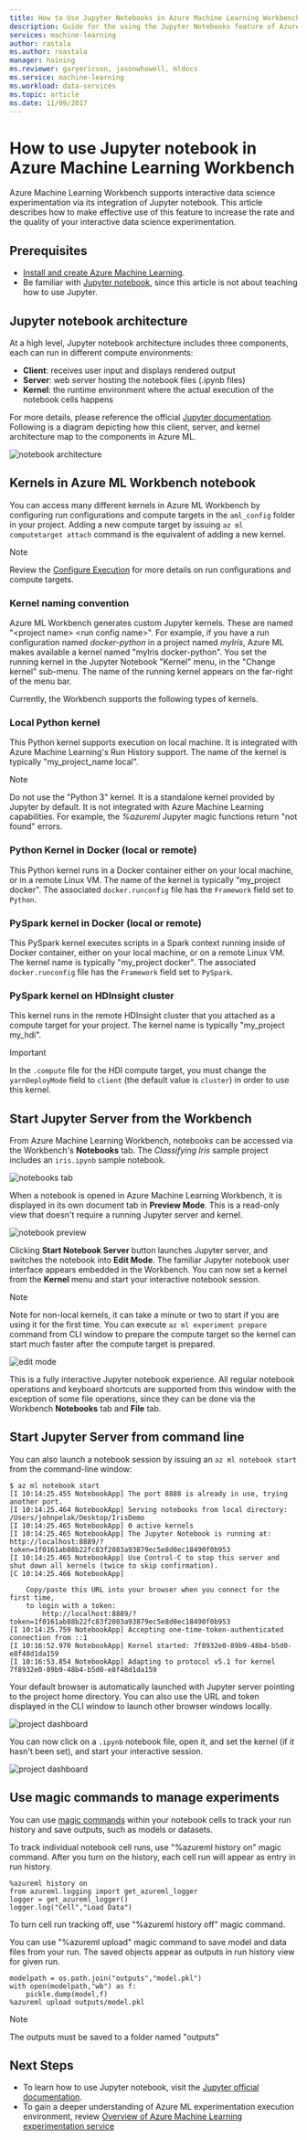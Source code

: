 ```yaml
---
title: How to Use Jupyter Notebooks in Azure Machine Learning Workbench | Microsoft Docs
description: Guide for the using the Jupyter Notebooks feature of Azure Machine Learning Workbench
services: machine-learning
author: rastala
ms.author: roastala
manager: haining
ms.reviewer: garyericson, jasonwhowell, mldocs
ms.service: machine-learning
ms.workload: data-services
ms.topic: article
ms.date: 11/09/2017
---
```

# How to use Jupyter notebook in Azure Machine Learning Workbench

Azure Machine Learning Workbench supports interactive data science experimentation via its integration of Jupyter notebook. This article describes how to make effective use of this feature to increase the rate and the quality of your interactive data science experimentation.

## Prerequisites
- [Install and create Azure Machine Learning](quickstart-installation.md).
- Be familiar with [Jupyter notebook](http://jupyter.org/), since this article is not about teaching how to use Jupyter.

## Jupyter notebook architecture
At a high level, Jupyter notebook architecture includes three components, each can run in different compute environments:

- **Client**: receives user input and displays rendered output
- **Server**: web server hosting the notebook files (.ipynb files)
- **Kernel**: the runtime environment where the actual execution of the notebook cells happens

For more details, please reference the official [Jupyter documentation](http://jupyter.readthedocs.io/en/latest/architecture/how_jupyter_ipython_work.html). Following is a diagram depicting how this client, server, and kernel architecture map to the components in Azure ML.

![notebook architecture](media/how-to-use-jupyter-notebooks/how-to-use-jupyter-notebooks-architecture.png)

## Kernels in Azure ML Workbench notebook
You can access many different kernels in Azure ML Workbench by configuring run configurations and compute targets in the `aml_config` folder in your project. Adding a new compute target by issuing `az ml computetarget attach` command is the equivalent of adding a new kernel.

>[!NOTE]
>Review the [Configure Execution](experimentation-service-configuration.md) for more details on run configurations and compute targets.

### Kernel naming convention
Azure ML Workbench generates custom Jupyter kernels.  These are named "\<project name> \<run config name>". For example, if you have a run configuration named _docker-python_ in a project named _myIris_,  Azure ML makes available a kernel named "myIris docker-python".  You set the running kernel in the Jupyter Notebook "Kernel" menu, in the "Change kernel" sub-menu. The name of the running kernel appears on the far-right of the menu bar.
 
Currently, the Workbench supports the following types of kernels.

### Local Python kernel
This Python kernel supports execution on local machine. It is integrated with Azure Machine Learning's Run History support. The name of the kernel is typically "my_project_name local".

>[!NOTE]
>Do not use the "Python 3" kernel. It is a standalone kernel provided by Jupyter by default. It is not integrated with Azure Machine Learning capabilities. For example, the _%azureml_ Jupyter magic functions return "not found" errors. 

### Python Kernel in Docker (local or remote)
This Python kernel runs in a Docker container either on your local machine, or in a remote Linux VM. The name of the kernel is typically "my_project docker". The associated `docker.runconfig` file has the `Framework` field set to `Python`.

### PySpark kernel in Docker (local or remote)
This PySpark kernel executes scripts in a Spark context running inside of Docker container, either on your local machine, or on a remote Linux VM. The kernel name is typically "my_project docker". The associated `docker.runconfig` file has the `Framework` field set to `PySpark`.

### PySpark kernel on HDInsight cluster
This kernel runs in the remote HDInsight cluster that you attached as a compute target for your project. The kernel name is typically "my_project my_hdi". 

>[!IMPORTANT]
>In the `.compute` file for the HDI compute target, you must change the `yarnDeployMode` field to `client` (the default value is `cluster`) in order to use this kernel. 

## Start Jupyter Server from the Workbench
From Azure Machine Learning Workbench, notebooks can be accessed via the Workbench's  **Notebooks** tab. The _Classifying Iris_ sample project includes an `iris.ipynb` sample notebook.

![notebooks tab](media/how-to-use-jupyter-notebooks/how-to-use-jupyter-notebooks-01.png)

When a notebook is opened in Azure Machine Learning Workbench, it is displayed in its own document tab in **Preview Mode**. This is a read-only view that doesn't require a running Jupyter server and kernel.

![notebook preview](media/how-to-use-jupyter-notebooks/how-to-use-jupyter-notebooks-02.png)

Clicking **Start Notebook Server** button launches Jupyter server, and switches the notebook into **Edit Mode**. The familiar Jupyter notebook user interface appears embedded in the Workbench. You can now set a kernel from the **Kernel**  menu and start your interactive notebook session. 

>[!NOTE]
>Note for non-local kernels, it can take a minute or two to start if you are using it for the first time. You can execute `az ml experiment prepare` command from CLI window to prepare the compute target so the kernel can start much faster after the compute target is prepared.

![edit mode](media/how-to-use-jupyter-notebooks/how-to-use-jupyter-notebooks-04.png)

This is a fully interactive Jupyter notebook experience. All regular notebook operations and keyboard shortcuts are supported from this window with the exception of some file operations, since they can be done via the Workbench **Notebooks** tab and **File** tab.

## Start Jupyter Server from command line
You can also launch a notebook session by issuing an `az ml notebook start` from the command-line window:
```
$ az ml notebook start
[I 10:14:25.455 NotebookApp] The port 8888 is already in use, trying another port.
[I 10:14:25.464 NotebookApp] Serving notebooks from local directory: /Users/johnpelak/Desktop/IrisDemo
[I 10:14:25.465 NotebookApp] 0 active kernels 
[I 10:14:25.465 NotebookApp] The Jupyter Notebook is running at: http://localhost:8889/?token=1f0161ab88b22fc83f2083a93879ec5e8d0ec18490f0b953
[I 10:14:25.465 NotebookApp] Use Control-C to stop this server and shut down all kernels (twice to skip confirmation).
[C 10:14:25.466 NotebookApp] 
    
    Copy/paste this URL into your browser when you connect for the first time,
    to login with a token:
        http://localhost:8889/?token=1f0161ab88b22fc83f2083a93879ec5e8d0ec18490f0b953
[I 10:14:25.759 NotebookApp] Accepting one-time-token-authenticated connection from ::1
[I 10:16:52.970 NotebookApp] Kernel started: 7f8932e0-89b9-48b4-b5d0-e8f48d1da159
[I 10:16:53.854 NotebookApp] Adapting to protocol v5.1 for kernel 7f8932e0-89b9-48b4-b5d0-e8f48d1da159
```
Your default browser is automatically launched with Jupyter server pointing to the project home directory. You can also use the URL and token displayed in the CLI window to launch other browser windows locally. 

![project dashboard](media/how-to-use-jupyter-notebooks/how-to-use-jupyter-notebooks-07.png)

You can now click on a `.ipynb` notebook file, open it, and set the kernel (if it hasn't been set), and start your interactive session.

![project dashboard](media/how-to-use-jupyter-notebooks/how-to-use-jupyter-notebooks-08.png)

## Use magic commands to manage experiments

You can use [magic commands](http://ipython.readthedocs.io/en/stable/interactive/magics.html) within your notebook cells to track your run history and save outputs, such as models or datasets.

To track individual notebook cell runs, use "%azureml history on" magic command. After you turn on the history, each cell run will appear as entry in run history.

```
%azureml history on
from azureml.logging import get_azureml_logger
logger = get_azureml_logger()
logger.log("Cell","Load Data")
```

To turn cell run tracking off, use "%azureml history off" magic command.

You can use "%azureml upload" magic command to save model and data files from your run. The saved objects appear as outputs in run history view for given run.

```
modelpath = os.path.join("outputs","model.pkl")
with open(modelpath,"wb") as f:
    pickle.dump(model,f)
%azureml upload outputs/model.pkl
```

>[!NOTE]
>The outputs must be saved to a folder named "outputs"

## Next Steps
- To learn how to use Jupyter notebook, visit the [Jupyter official documentation](http://jupyter-notebook.readthedocs.io/en/latest/).    
- To gain a deeper understanding of Azure ML experimentation execution environment, review [Overview of Azure Machine Learning experimentation service](experimentation-service-configuration.md)

